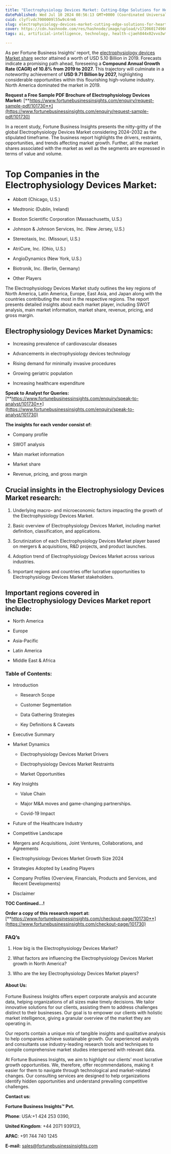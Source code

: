 ```yaml
---
title: "Electrophysiology Devices Market: Cutting-Edge Solutions for Heart Rhythm Management"
datePublished: Wed Jul 10 2024 08:56:13 GMT+0000 (Coordinated Universal Time)
cuid: clyflvdc7000009l55w9c4rm6
slug: electrophysiology-devices-market-cutting-edge-solutions-for-heart-rhythm-management
cover: https://cdn.hashnode.com/res/hashnode/image/upload/v1720601749602/9f1cda6d-3d4c-447f-adf6-25628d393da0.png
tags: ai, artificial-intelligence, technology, health-cjaeh844x02vvo3wtj5r2s75q, healthcare

---
```


As per Fortune Business Insights’ report, the [electrophysiology devices Market share](https://www.fortunebusinessinsights.com/industry-reports/electrophysiology-devices-market-101730) sector attained a worth of USD 5.10 Billion in 2019. Forecasts indicate a promising path ahead, foreseeing a **Compound Annual Growth Rate (CAGR) of 10.8% from 2019 to 2027.** This trajectory will culminate in a noteworthy achievement of **USD 9.71 Billion by 2027,** highlighting considerable opportunities within this flourishing high-volume industry. North America dominated the market in 2019.

**Request a Free Sample PDF Brochure of Electrophysiology Devices Market:** [**https://www.fortunebusinessinsights.com/enquiry/request-sample-pdf/101730**](https://www.fortunebusinessinsights.com/enquiry/request-sample-pdf/101730)

In a recent study, Fortune Business Insights presents the nitty-gritty of the global Electrophysiology Devices Market considering 2024–2032 as the stipulated timeframe. The business report highlights the drivers, restraints, opportunities, and trends affecting market growth. Further, all the market shares associated with the market as well as the segments are expressed in terms of value and volume.

# **Top Companies in the Electrophysiology Devices Market:**

* Abbott (Chicago, U.S.)
    
* Medtronic (Dublin, Ireland)
    
* Boston Scientific Corporation (Massachusetts, U.S.)
    
* Johnson & Johnson Services, Inc. (New Jersey, U.S.)
    
* Stereotaxis, Inc. (Missouri, U.S.)
    
* AtriCure, Inc. (Ohio, U.S.)
    
* AngioDynamics (New York, U.S.)
    
* Biotronik, Inc. (Berlin, Germany)
    
* Other Players
    

The Electrophysiology Devices Market study outlines the key regions of North America, Latin America, Europe, East Asia, and Japan along with the countries contributing the most in the respective regions. The report presents detailed insights about each market player, including SWOT analysis, main market information, market share, revenue, pricing, and gross margin.

## Electrophysiology Devices Market **Dynamics**:

* Increasing prevalence of cardiovascular diseases
    
* Advancements in electrophysiology devices technology
    
* Rising demand for minimally invasive procedures
    
* Growing geriatric population
    
* Increasing healthcare expenditure
    

**Speak to Analyst for Queries:** [**https://www.fortunebusinessinsights.com/enquiry/speak-to-analyst/101730**](https://www.fortunebusinessinsights.com/enquiry/speak-to-analyst/101730)

**The insights for each vendor consist of:**

* Company profile
    
* SWOT analysis
    
* Main market information
    
* Market share
    
* Revenue, pricing, and gross margin
    

## **Crucial insights in the Electrophysiology Devices Market research:**

1. Underlying macro- and microeconomic factors impacting the growth of the Electrophysiology Devices Market.
    
2. Basic overview of Electrophysiology Devices Market, including market definition, classification, and applications.
    
3. Scrutinization of each Electrophysiology Devices Market player based on mergers & acquisitions, R&D projects, and product launches.
    
4. Adoption trend of Electrophysiology Devices Market across various industries.
    
5. Important regions and countries offer lucrative opportunities to Electrophysiology Devices Market stakeholders.
    

## **Important regions covered in the Electrophysiology Devices Market report include:**

* North America
    
* Europe
    
* Asia-Pacific
    
* Latin America
    
* Middle East & Africa
    

### **Table of Contents:**

* Introduction
    
    * Research Scope
        
    * Customer Segmentation
        
    * Data Gathering Strategies
        
    * Key Definitions & Caveats
        
* Executive Summary
    
* Market Dynamics
    
    * Electrophysiology Devices Market Drivers
        
    * Electrophysiology Devices Market Restraints
        
    * Market Opportunities
        
* Key Insights
    
    * Value Chain
        
    * Major M&A moves and game-changing partnerships.
        
    * Covid-19 Impact
        
* Future of the Healthcare Industry
    
* Competitive Landscape
    
* Mergers and Acquisitions, Joint Ventures, Collaborations, and Agreements
    
* Electrophysiology Devices Market Growth Size 2024
    
* Strategies Adopted by Leading Players
    
* Company Profiles (Overview, Financials, Products and Services, and Recent Developments)
    
* Disclaimer
    

**TOC Continued…!**

**Order a copy of this research report at:** [**https://www.fortunebusinessinsights.com/checkout-page/101730**](https://www.fortunebusinessinsights.com/checkout-page/101730)

### **FAQ’s**

1. How big is the Electrophysiology Devices Market?
    
2. What factors are influencing the Electrophysiology Devices Market growth in North America?
    
3. Who are the key Electrophysiology Devices Market players?
    

#### **About Us:**

Fortune Business Insights offers expert corporate analysis and accurate data, helping organizations of all sizes make timely decisions. We tailor innovative solutions for our clients, assisting them to address challenges distinct to their businesses. Our goal is to empower our clients with holistic market intelligence, giving a granular overview of the market they are operating in.

Our reports contain a unique mix of tangible insights and qualitative analysis to help companies achieve sustainable growth. Our experienced analysts and consultants use industry-leading research tools and techniques to compile comprehensive market studies interspersed with relevant data.

At Fortune Business Insights, we aim to highlight our clients' most lucrative growth opportunities. We, therefore, offer recommendations, making it easier for them to navigate through technological and market-related changes. Our consulting services are designed to help organizations identify hidden opportunities and understand prevailing competitive challenges.

**Contact us:**

**Fortune Business Insights™ Pvt.**

**Phone**: USA:+1 424 253 0390,

**United Kingdom**: +44 2071 939123,

**APAC**: +91 744 740 1245

**E-mail:** [sales@fortunebusinessinsights.com](mailto:sales@fortunebusinessinsights.com)